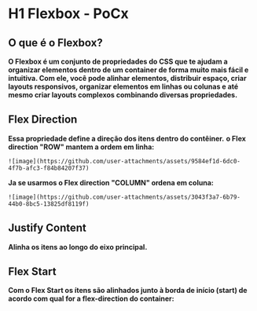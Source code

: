 # H1 Flexbox - PoCx

## O que é o Flexbox? 

**O Flexbox é um conjunto de propriedades do CSS que te ajudam a organizar elementos dentro de um container de forma muito mais fácil e intuitiva. Com ele, você pode alinhar elementos, distribuir espaço, criar layouts responsivos, organizar elementos em linhas ou colunas e até mesmo criar layouts complexos combinando diversas propriedades.**

## Flex Direction

**Essa propriedade define a direção dos itens dentro do contêiner.**
**o Flex direction "ROW" mantem a ordem em linha:**

    ![image](https://github.com/user-attachments/assets/9584ef1d-6dc0-4f7b-afc3-f84b84207f37)

**Ja se usarmos o Flex direction "COLUMN" ordena em coluna:**

    ![image](https://github.com/user-attachments/assets/3043f3a7-6b79-44b0-8bc5-13825df8119f)

## Justify Content

**Alinha os itens ao longo do eixo principal.**

## Flex Start

**Com o Flex Start os ítens são alinhados junto à borda de início (start) de acordo com qual for a flex-direction do container:**

